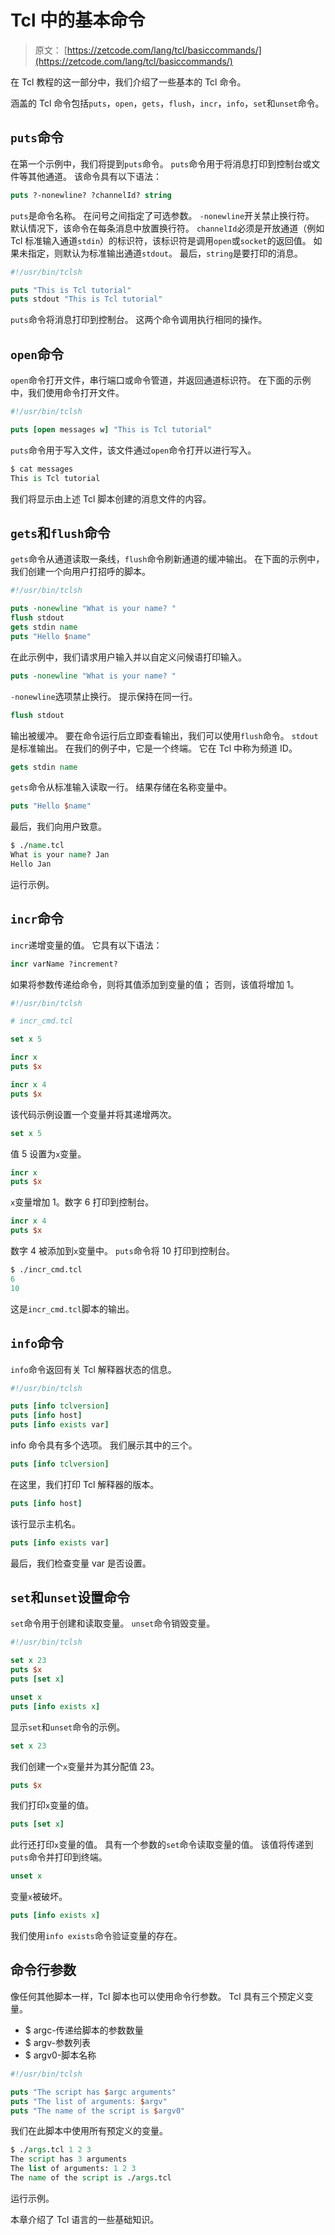 # Tcl 中的基本命令

> 原文： [https://zetcode.com/lang/tcl/basiccommands/](https://zetcode.com/lang/tcl/basiccommands/)

在 Tcl 教程的这一部分中，我们介绍了一些基本的 Tcl 命令。

涵盖的 Tcl 命令包括`puts`，`open`，`gets`，`flush`，`incr`，`info`，`set`和`unset`命令。

## `puts`命令

在第一个示例中，我们将提到`puts`命令。 `puts`命令用于将消息打印到控制台或文件等其他通道。 该命令具有以下语法：

```tcl
puts ?-nonewline? ?channelId? string

```

`puts`是命令名称。 在问号之间指定了可选参数。
`-nonewline`开关禁止换行符。 默认情况下，该命令在每条消息中放置换行符。 `channelId`必须是开放通道（例如 Tcl 标准输入通道`stdin`）的标识符，该标识符是调用`open`或`socket`的返回值。 如果未指定，则默认为标准输出通道`stdout`。 最后，`string`是要打印的消息。

```tcl
#!/usr/bin/tclsh

puts "This is Tcl tutorial"
puts stdout "This is Tcl tutorial"

```

`puts`命令将消息打印到控制台。 这两个命令调用执行相同的操作。

## `open`命令

`open`命令打开文件，串行端口或命令管道，并返回通道标识符。 在下面的示例中，我们使用命令打开文件。

```tcl
#!/usr/bin/tclsh

puts [open messages w] "This is Tcl tutorial"

```

`puts`命令用于写入文件，该文件通过`open`命令打开以进行写入。

```tcl
$ cat messages 
This is Tcl tutorial

```

我们将显示由上述 Tcl 脚本创建的消息文件的内容。

## `gets`和`flush`命令

`gets`命令从通道读取一条线，`flush`命令刷新通道的缓冲输出。 在下面的示例中，我们创建一个向用户打招呼的脚本。

```tcl
#!/usr/bin/tclsh

puts -nonewline "What is your name? "
flush stdout
gets stdin name
puts "Hello $name"

```

在此示例中，我们请求用户输入并以自定义问候语打印输入。

```tcl
puts -nonewline "What is your name? "

```

`-nonewline`选项禁止换行。 提示保持在同一行。

```tcl
flush stdout

```

输出被缓冲。 要在命令运行后立即查看输出，我们可以使用`flush`命令。 `stdout`是标准输出。 在我们的例子中，它是一个终端。 它在 Tcl 中称为频道 ID。

```tcl
gets stdin name

```

`gets`命令从标准输入读取一行。 结果存储在名称变量中。

```tcl
puts "Hello $name"

```

最后，我们向用户致意。

```tcl
$ ./name.tcl 
What is your name? Jan
Hello Jan

```

运行示例。

## `incr`命令

`incr`递增变量的值。 它具有以下语法：

```tcl
incr varName ?increment?

```

如果将参数传递给命令，则将其值添加到变量的值； 否则，该值将增加 1。

```tcl
#!/usr/bin/tclsh

# incr_cmd.tcl

set x 5

incr x  
puts $x

incr x 4
puts $x

```

该代码示例设置一个变量并将其递增两次。

```tcl
set x 5

```

值 5 设置为`x`变量。

```tcl
incr x  
puts $x

```

`x`变量增加 1。数字 6 打印到控制台。

```tcl
incr x 4
puts $x

```

数字 4 被添加到`x`变量中。 `puts`命令将 10 打印到控制台。

```tcl
$ ./incr_cmd.tcl 
6
10

```

这是`incr_cmd.tcl`脚本的输出。

## `info`命令

`info`命令返回有关 Tcl 解释器状态的信息。

```tcl
#!/usr/bin/tclsh

puts [info tclversion]
puts [info host]
puts [info exists var]

```

info 命令具有多个选项。 我们展示其中的三个。

```tcl
puts [info tclversion]

```

在这里，我们打印 Tcl 解释器的版本。

```tcl
puts [info host]

```

该行显示主机名。

```tcl
puts [info exists var]

```

最后，我们检查变量 var 是否设置。

## `set`和`unset`设置命令

`set`命令用于创建和读取变量。 `unset`命令销毁变量。

```tcl
#!/usr/bin/tclsh

set x 23
puts $x
puts [set x]

unset x
puts [info exists x]

```

显示`set`和`unset`命令的示例。

```tcl
set x 23

```

我们创建一个`x`变量并为其分配值 23。

```tcl
puts $x

```

我们打印`x`变量的值。

```tcl
puts [set x]

```

此行还打印`x`变量的值。 具有一个参数的`set`命令读取变量的值。 该值将传递到`puts`命令并打印到终端。

```tcl
unset x

```

变量`x`被破坏。

```tcl
puts [info exists x]

```

我们使用`info exists`命令验证变量的存在。

## 命令行参数

像任何其他脚本一样，Tcl 脚本也可以使用命令行参数。 Tcl 具有三个预定义变量。

*   $ argc-传递给脚本的参数数量
*   $ argv-参数列表
*   $ argv0-脚本名称

```tcl
#!/usr/bin/tclsh

puts "The script has $argc arguments"
puts "The list of arguments: $argv"
puts "The name of the script is $argv0"

```

我们在此脚本中使用所有预定义的变量。

```tcl
$ ./args.tcl 1 2 3 
The script has 3 arguments
The list of arguments: 1 2 3
The name of the script is ./args.tcl

```

运行示例。

本章介绍了 Tcl 语言的一些基础知识。